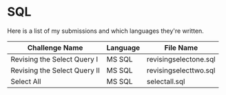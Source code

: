 # SQL

Here is a list of my submissions and which languages they're written.

| Challenge Name  | Language  | File Name |
|----------------- |---------- | --------- |
| Revising the Select Query I  |  MS SQL   | revisingselectone.sql |
| Revising the Select Query II |  MS SQL   | revisingselecttwo.sql |
| Select All                |  MS SQL         | selectall.sql |

